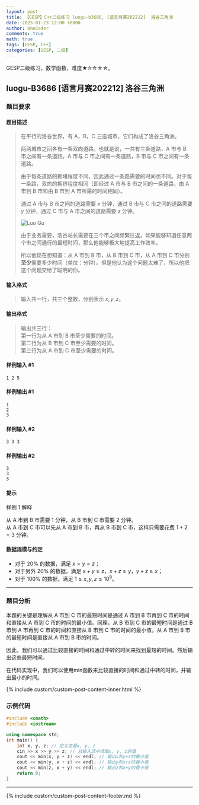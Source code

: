```yaml
---
layout: post
title: 【GESP】C++二级练习 luogu-b3686, [语言月赛202212]  洛谷三角洲
date: 2025-01-23 12:00 +0800
author: OneCoder
comments: true
math: true
tags: [GESP, C++]
categories: [GESP, 二级]
---
```

GESP二级练习，数学函数，难度★✮☆☆☆。

<!--more-->

## luogu-B3686 [语言月赛202212]  洛谷三角洲

### 题目要求

#### 题目描述

>在平行的洛谷世界，有 A，B，C 三座城市，它们构成了洛谷三角洲。
>
>两两城市之间各有一条双向道路。也就是说，一共有三条道路，A 市与 B 市之间有一条道路，A 市与 C 市之间有一条道路，B 市与 C 市之间有一条道路。
>
>由于每条道路的拥堵程度不同，因此通过一条路需要的时间也不同。对于每一条路，双向的拥挤程度相同（即经过 A 市与 B 市之间的一条道路，由 A 市到 B 市和由 B 市到 A 市所需的时间相同）。
>
>通过 A 市与 B 市之间的道路需要 $x$ 分钟，通过 B 市与 C 市之间的道路需要 $y$ 分钟，通过 C 市与 A 市之间的道路需要 $z$ 分钟。
>
>![Luo Gu](https://cdn.luogu.com.cn/upload/image_hosting/g6n7j828.png)
>
>由于业务需要，洛谷站长需要在三个市之间频繁往返。如果能够知道任意两个市之间通行的最短时间，那么他能够极大地提高工作效率。
>
>所以他现在想知道：从 A 市到 B 市，从 B 市到 C 市，从 A 市到 C 市分别**至少**需要多少时间（单位：分钟）。但是他认为这个问题太难了，所以他把这个问题交给了聪明的你。

#### 输入格式

>输入共一行，共三个整数，分别表示 $x,y,z$。

#### 输出格式

>输出共三行：  
>第一行为从 A 市到 B 市至少需要的时间。  
>第二行为从 B 市到 C 市至少需要的时间。  
>第三行为从 A 市到 C 市至少需要的时间。

#### 样例输入 #1

```console
1 2 5
```

#### 样例输出 #1

```console
1
2
3
```

#### 样例输入 #2

```console
3 3 3
```

#### 样例输出 #2

```console
3
3
3
```

#### 提示

样例 1 解释

从 A 市到 B 市需要 $1$ 分钟，从 B 市到 C 市需要 $2$ 分钟。  
从 A 市到 C 市可以先从 A 市到 B 市，再从 B 市到 C 市，这样只需要花费 $1+2=3$ 分钟。  

#### 数据规模与约定

- 对于 $20\%$ 的数据，满足 $x=y=z$；
- 对于另外 $20\%$ 的数据，满足 $x+y\ge z$，$x+z\ge y$，$y+z\ge x$；
- 对于 $100\%$ 的数据，满足 $1 \leq x,y,z\le 10^9$。

---

### 题目分析

本题的关键是理解从 A 市到 C 市的最短时间是通过 A 市到 B 市再到 C 市的时间和直接从 A 市到 C 市的时间的最小值。同理，从 B 市到 C 市的最短时间是通过 B 市到 A 市再到 C 市的时间和直接从 B 市到 C 市的时间的最小值。从 A 市到 B 市的最短时间是直接从 A 市到 B 市的时间。

因此，我们可以通过比较直接的时间和通过中转的时间来找到最短的时间。然后输出这些最短时间。

在代码实现中，我们可以使用min函数来比较直接的时间和通过中转的时间，并输出最小的时间。

{% include custom/custom-post-content-inner.html %}

### 示例代码

```cpp
#include <cmath>
#include <iostream>

using namespace std;
int main() {
    int x, y, z; // 定义变量x, y, z
    cin >> x >> y >> z; // 从输入流中读取x, y, z的值
    cout << min(x, y + z) << endl; // 输出x和y+z的最小值
    cout << min(y, x + z) << endl; // 输出y和x+z的最小值
    cout << min(z, x + y) << endl; // 输出z和x+y的最小值
    return 0;
}
```

---

{% include custom/custom-post-content-footer.md %}
